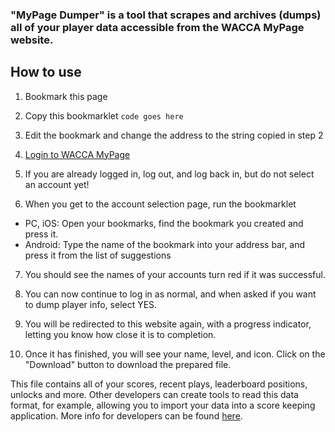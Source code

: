 ### "MyPage Dumper" is a tool that scrapes and archives (dumps) all of your player data accessible from the WACCA MyPage website.

## How to use

1. Bookmark this page

2. Copy this bookmarklet
`code goes here`

3. Edit the bookmark and change the address to the string copied in step 2

4. [Login to WACCA MyPage](https://wacca.marv-games.jp/web/login/index)

5. If you are already logged in, log out, and log back in, but do not select an account yet!

6. When you get to the account selection page, run the bookmarklet

  - PC, iOS: Open your bookmarks, find the bookmark you created and press it.
  - Android: Type the name of the bookmark into your address bar, and press it from the list of suggestions

7. You should see the names of your accounts turn red if it was successful.

8. You can now continue to log in as normal, and when asked if you want to dump player info, select YES.

9. You will be redirected to this website again, with a progress indicator, letting you know how close it is to completion.

10. Once it has finished, you will see your name, level, and icon. Click on the "Download" button to download the prepared file.

This file contains all of your scores, recent plays, leaderboard positions, unlocks and more. Other developers can create tools to read this data format, for example, allowing you to import your data into a score keeping application. More info for developers can be found [here](https://github.com/YellowberryHN/mypage-dump/wiki).